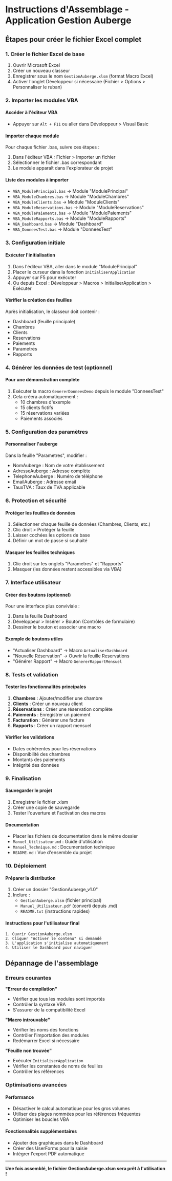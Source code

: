 # Instructions d'Assemblage - Application Gestion Auberge

## Étapes pour créer le fichier Excel complet

### 1. Créer le fichier Excel de base
1. Ouvrir Microsoft Excel
2. Créer un nouveau classeur
3. Enregistrer sous le nom `GestionAuberge.xlsm` (format Macro Excel)
4. Activer l'onglet Développeur si nécessaire (Fichier > Options > Personnaliser le ruban)

### 2. Importer les modules VBA

#### Accéder à l'éditeur VBA
- Appuyer sur `Alt + F11` ou aller dans Développeur > Visual Basic

#### Importer chaque module
Pour chaque fichier .bas, suivre ces étapes :
1. Dans l'éditeur VBA : Fichier > Importer un fichier
2. Sélectionner le fichier .bas correspondant
3. Le module apparaît dans l'explorateur de projet

#### Liste des modules à importer
- `VBA_ModulePrincipal.bas` → Module "ModulePrincipal"
- `VBA_ModuleChambres.bas` → Module "ModuleChambres"  
- `VBA_ModuleClients.bas` → Module "ModuleClients"
- `VBA_ModuleReservations.bas` → Module "ModuleReservations"
- `VBA_ModulePaiements.bas` → Module "ModulePaiements"
- `VBA_ModuleRapports.bas` → Module "ModuleRapports"
- `VBA_Dashboard.bas` → Module "Dashboard"
- `VBA_DonneesTest.bas` → Module "DonneesTest"

### 3. Configuration initiale

#### Exécuter l'initialisation
1. Dans l'éditeur VBA, aller dans le module "ModulePrincipal"
2. Placer le curseur dans la fonction `InitialiserApplication`
3. Appuyer sur F5 pour exécuter
4. Ou depuis Excel : Développeur > Macros > InitialiserApplication > Exécuter

#### Vérifier la création des feuilles
Après initialisation, le classeur doit contenir :
- Dashboard (feuille principale)
- Chambres
- Clients  
- Reservations
- Paiements
- Parametres
- Rapports

### 4. Générer les données de test (optionnel)

#### Pour une démonstration complète
1. Exécuter la macro `GenererDonneesDemo` depuis le module "DonneesTest"
2. Cela créera automatiquement :
   - 10 chambres d'exemple
   - 15 clients fictifs
   - 15 réservations variées
   - Paiements associés

### 5. Configuration des paramètres

#### Personnaliser l'auberge
Dans la feuille "Parametres", modifier :
- NomAuberge : Nom de votre établissement
- AdresseAuberge : Adresse complète
- TelephoneAuberge : Numéro de téléphone
- EmailAuberge : Adresse email
- TauxTVA : Taux de TVA applicable

### 6. Protection et sécurité

#### Protéger les feuilles de données
1. Sélectionner chaque feuille de données (Chambres, Clients, etc.)
2. Clic droit > Protéger la feuille
3. Laisser cochées les options de base
4. Définir un mot de passe si souhaité

#### Masquer les feuilles techniques
1. Clic droit sur les onglets "Parametres" et "Rapports"
2. Masquer (les données restent accessibles via VBA)

### 7. Interface utilisateur

#### Créer des boutons (optionnel)
Pour une interface plus conviviale :
1. Dans la feuille Dashboard
2. Développeur > Insérer > Bouton (Contrôles de formulaire)
3. Dessiner le bouton et associer une macro

#### Exemple de boutons utiles
- "Actualiser Dashboard" → Macro `ActualiserDashboard`
- "Nouvelle Réservation" → Ouvrir la feuille Reservations
- "Générer Rapport" → Macro `GenererRapportMensuel`

### 8. Tests et validation

#### Tester les fonctionnalités principales
1. **Chambres** : Ajouter/modifier une chambre
2. **Clients** : Créer un nouveau client
3. **Réservations** : Créer une réservation complète
4. **Paiements** : Enregistrer un paiement
5. **Facturation** : Générer une facture
6. **Rapports** : Créer un rapport mensuel

#### Vérifier les validations
- Dates cohérentes pour les réservations
- Disponibilité des chambres
- Montants des paiements
- Intégrité des données

### 9. Finalisation

#### Sauvegarder le projet
1. Enregistrer le fichier .xlsm
2. Créer une copie de sauvegarde
3. Tester l'ouverture et l'activation des macros

#### Documentation
- Placer les fichiers de documentation dans le même dossier
- `Manuel_Utilisateur.md` : Guide d'utilisation
- `Manuel_Technique.md` : Documentation technique
- `README.md` : Vue d'ensemble du projet

### 10. Déploiement

#### Préparer la distribution
1. Créer un dossier "GestionAuberge_v1.0"
2. Inclure :
   - `GestionAuberge.xlsm` (fichier principal)
   - `Manuel_Utilisateur.pdf` (converti depuis .md)
   - `README.txt` (instructions rapides)

#### Instructions pour l'utilisateur final
```
1. Ouvrir GestionAuberge.xlsm
2. Cliquer "Activer le contenu" si demandé
3. L'application s'initialise automatiquement
4. Utiliser le Dashboard pour naviguer
```

## Dépannage de l'assemblage

### Erreurs courantes

**"Erreur de compilation"**
- Vérifier que tous les modules sont importés
- Contrôler la syntaxe VBA
- S'assurer de la compatibilité Excel

**"Macro introuvable"**
- Vérifier les noms des fonctions
- Contrôler l'importation des modules
- Redémarrer Excel si nécessaire

**"Feuille non trouvée"**
- Exécuter `InitialiserApplication`
- Vérifier les constantes de noms de feuilles
- Contrôler les références

### Optimisations avancées

#### Performance
- Désactiver le calcul automatique pour les gros volumes
- Utiliser des plages nommées pour les références fréquentes
- Optimiser les boucles VBA

#### Fonctionnalités supplémentaires
- Ajouter des graphiques dans le Dashboard
- Créer des UserForms pour la saisie
- Intégrer l'export PDF automatique

---

**Une fois assemblé, le fichier GestionAuberge.xlsm sera prêt à l'utilisation !**
